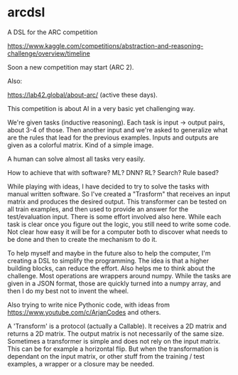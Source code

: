 # arcdsl

A DSL for the ARC competition

https://www.kaggle.com/competitions/abstraction-and-reasoning-challenge/overview/timeline

Soon a new competition may start (ARC 2).

Also:

https://lab42.global/about-arc/ (active these days).

This competition is about AI in a very basic yet challenging way.

We're given tasks (inductive reasoning).
Each task is input -> output pairs, about 3-4 of those. Then another input and we're asked to generalize what are the rules that lead for the previous examples.
Inputs and outputs are given as a colorful matrix. Kind of a simple image.

A human can solve almost all tasks very easily.

How to achieve that with software? ML? DNN? RL? Search? Rule based?

While playing with ideas, I have decided to try to solve the tasks with manual written software.
So I've created a "Trasform" that receives an input matrix and produces the desired output.
This transformer can be tested on all train examples, and then used to provide an answer for the test/evaluation input.
There is some effort involved also here. While each task is clear once you figure out the logic, you still need to write some code. Not clear how easy it will be for a computer both to discover what needs to be done and then to create the mechanism to do it.

To help myself and maybe in the future also to help the computer, I'm creating a DSL to simplify the programming. The idea is that a higher building blocks, can reduce the effort. Also helps me to think about the challenge.
Most operations are wrappers around numpy. While the tasks are given in a JSON format, those are quickly turned into a numpy array, and then I do my best not to invent the wheel.

Also trying to write nice Pythonic code, with ideas from https://www.youtube.com/c/ArjanCodes and others. 

A 'Transform' is a protocol (actually a Callable). It receives a 2D matrix and returns a 2D matrix. The output matrix is not necessarily of the same size. Sometimes a transformer is simple and does not rely on the input matrix. This can be for example a horizontal flip. But when the transformation is dependant on the input matrix, or other stuff from the training / test examples, a wrapper or a closure may be needed.

